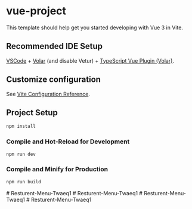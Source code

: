 # vue-project

This template should help get you started developing with Vue 3 in Vite.

## Recommended IDE Setup

[VSCode](https://code.visualstudio.com/) + [Volar](https://marketplace.visualstudio.com/items?itemName=Vue.volar) (and disable Vetur) + [TypeScript Vue Plugin (Volar)](https://marketplace.visualstudio.com/items?itemName=Vue.vscode-typescript-vue-plugin).

## Customize configuration

See [Vite Configuration Reference](https://vitejs.dev/config/).

## Project Setup

```sh
npm install
```

### Compile and Hot-Reload for Development

```sh
npm run dev
```

### Compile and Minify for Production

```sh
npm run build
```
#   R e s t u r e n t - M e n u - T w a e q 1  
 #   R e s t u r e n t - M e n u - T w a e q 1  
 #   R e s t u r e n t - M e n u - T w a e q 1  
 #   R e s t u r e n t - M e n u - T w a e q 1  
 